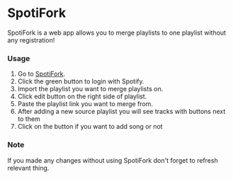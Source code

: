 # SpotiFork
SpotiFork is a web app allows you to merge playlists to one playlist without any registration!

### Usage
1. Go to [SpotiFork](https://fklc.github.io/SpotiFork/).
2. Click the green button to login with Spotify.
3. Import the playlist you want to merge playlists on.
4. Click edit button on the right side of playlist.
5. Paste the playlist link you want to merge from.
6. After adding a new source playlist you will see tracks with buttons next to them
7. Click on the button if you want to add song or not

### Note
If you made any changes without using SpotiFork don't forget to refresh relevant thing.